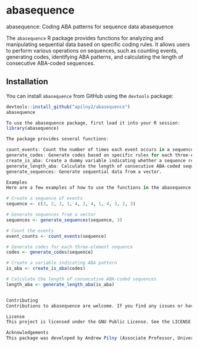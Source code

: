 # abasequence
abasequence: Coding ABA patterns for sequence data
abasequence

The `abasequence` R package provides functions for analyzing and manipulating sequential data based on specific coding rules. 
It allows users to perform various operations on sequences, such as counting events, generating codes, identifying ABA patterns, and calculating the length of consecutive ABA-coded sequences.

Installation
------------
You can install `abasequence` from GitHub using the `devtools` package:

```R
devtools::install_github("apilny2/abasequence")
abasequence

To use the abasequence package, first load it into your R session:
library(abasequence)

The package provides several functions:

count_events: Count the number of times each event occurs in a sequence.
generate_codes: Generate codes based on specific rules for each three-element sequence.
create_is_aba: Create a dummy variable indicating whether a sequence represents ABA pattern or not.
generate_length_aba: Calculate the length of consecutive ABA-coded sequences.
generate_sequences: Generate sequential data from a vector.

Examples
Here are a few examples of how to use the functions in the abasequence package:

# Create a sequence of events
sequence <- c(3, 2, 3, 1, 4, 2, 4, 1, 4, 3, 2, 3)

# Generate sequences from a vector
sequences <- generate_sequences(sequence, 3)

# Count the events
event_counts <- count_events(sequence)

# Generate codes for each three-element sequence
codes <- generate_codes(sequence)

# Create a variable indicating ABA pattern
is_aba <- create_is_aba(codes)

# Calculate the length of consecutive ABA-coded sequences
length_aba <- generate_length_aba(is_aba)


Contributing
Contributions to abasequence are welcome. If you find any issues or have suggestions for improvements, please open an issue on the GitHub repository.

License
This project is licensed under the GNU Public License. See the LICENSE file for details.

Acknowledgements
This package was developed by Andrew Pilny (Associate Professor, University of Kentucky). We would like to thank the open-source community for their contributions and support.

